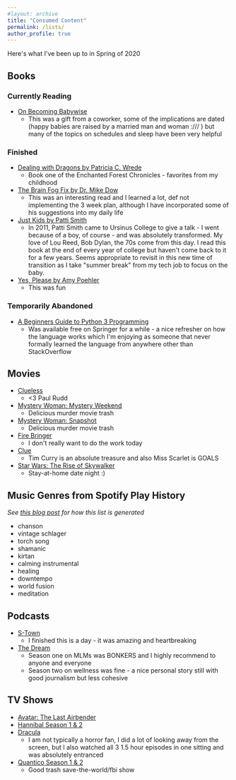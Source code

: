 ```yaml
---
#layout: archive
title: "Consumed Content"
permalink: /lists/
author_profile: true
---
```


Here's what I've been up to in Spring of 2020 

## Books

### Currently Reading
* [On Becoming Babywise](https://en.wikipedia.org/wiki/On_Becoming_Baby_Wise)
    * This was a gift from a coworker, some of the implications are dated (happy babies are raised by a married man and woman :/// ) but many of the topics on schedules and sleep have been very helpful 


### Finished
* [Dealing with Dragons by Patricia C. Wrede](https://www.amazon.com/Dealing-Dragons-Enchanted-Forest-Chronicles/dp/0590457225)
    * Book one of the Enchanted Forest Chronicles - favorites from my childhood
* [The Brain Fog Fix by Dr. Mike Dow](https://www.amazon.com/Brain-Fog-Fix-Reclaim-Memory/dp/1401946488)
    * This was an interesting read and I learned a lot, def not implementing the 3 week plan, although I have incorporated some of his suggestions into my daily life
* [Just Kids by Patti Smith](https://www.goodreads.com/book/show/341879.Just_Kids)
    * In 2011, Patti Smith came to Ursinus College to give a talk - I went because of a boy, of course - and was absolutely transformed. My love of Lou Reed, Bob Dylan, the 70s come from this day. I read this book at the end of every year of college but haven't come back to it for a few years. Seems appropriate to revisit in this new time of transition as I take "summer break" from my tech  job to focus on the baby.
* [Yes, Please by Amy Poehler](https://www.goodreads.com/book/show/20910157-yes-please)
    * This was fun
    
### Temporarily Abandoned 
* [A Beginners Guide to Python 3 Programming](https://link.springer.com/book/10.1007%2F978-3-030-20290-3)
    * Was available free on Springer for a while - a nice refresher on how the language works which I'm enjoying as someone that never formally learned the language from anywhere other than StackOverflow



## Movies

* [Clueless](https://en.wikipedia.org/wiki/Clueless_(film))
    * <3 Paul Rudd
* [Mystery Woman: Mystery Weekend](https://www.imdb.com/title/tt0427576/?ref_=ttls_li_tt)
    * Delicious murder movie trash 
* [Mystery Woman: Snapshot](https://www.imdb.com/title/tt0427575/?ref_=ttls_li_tt)
    * Delicious murder movie trash 
* [Fire Bringer](https://www.teamstarkid.com/firebringer)
    * I don't really want to do the work today 
* [Clue](https://en.wikipedia.org/wiki/Clue_(film))
    * Tim Curry is an absolute treasure and also Miss Scarlet is GOALS
* [Star Wars: The Rise of Skywalker](https://en.wikipedia.org/wiki/Star_Wars:_The_Rise_of_Skywalker)
    * Stay-at-home date night :) 

## Music Genres from Spotify Play History

*See [this blog post](http://mtanco.github.io/recent-artists-list/) for how this list is generated*

* chanson
* vintage schlager
* torch song
* shamanic
* kirtan
* calming instrumental
* healing
* downtempo
* world fusion
* meditation

## Podcasts

* [S-Town](https://stownpodcast.org)
    * I finished this is a day - it was amazing and heartbreaking
* [The Dream](https://www.stitcher.com/podcast/stitcher/the-dream)
    * Season one on MLMs was BONKERS and I highly recommend to anyone and everyone
    * Season two on wellness was fine - a nice personal story still with good journalism but less cohesive

## TV Shows

* [Avatar: The Last Airbender](https://en.wikipedia.org/wiki/Avatar:_The_Last_Airbender)
* [Hannibal Season 1 & 2](https://en.wikipedia.org/wiki/Hannibal_(TV_series))
* [Dracula](https://en.wikipedia.org/wiki/Dracula_(2020_TV_series))
    * I am not typically a horror fan, I did a lot of looking away from the screen, but I also watched all 3 1.5 hour episodes in one sitting and was absolutely entranced
* [Quantico Season 1 & 2](https://en.wikipedia.org/wiki/Quantico_(TV_series))
    * Good trash save-the-world/fbi show
